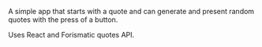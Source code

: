 A simple app that starts with a quote and can generate and present random quotes with the press of a button.

Uses React and Forismatic quotes API.